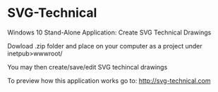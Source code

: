 # SVG-Technical
Windows 10 Stand-Alone Application: Create SVG Technical Drawings

Dowload .zip folder and place on your computer as a project under inetpub>wwwroot/

You may then create/save/edit SVG techincal drawings

To preview how this application works go to: http://svg-technical.com
